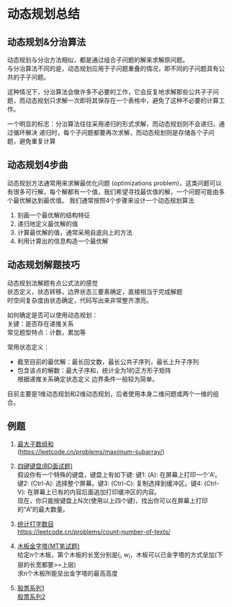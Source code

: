 # 动态规划总结

## 动态规划&分治算法
动态规划与分治方法相似，都是通过组合子问题的解来求解原问题。  
与分治算法不同的是，动态规划应用于子问题重叠的情况，即不同的子问题具有公共的子子问题。  

这种情况下，分治算法会做许多不必要的工作，它会反复地求解那些公共子子问题，而动态规划只求解一次即将其保存在一个表格中，避免了这种不必要的计算工作。

一个明显的标志：分治算法往往采用递归的形式求解，而动态规划则不会递归，通过循环解决
递归时，每个子问题都要再次求解，而动态规划则是存储各个子问题，避免重复计算

## 动态规划4步曲
动态规划方法通常用来求解最优化问题 (optimizations problem)，这类问题可以有很多可行解，每个解都有一个值，我们希望寻找最优值的解，一个问题可能由多个最优解达到最优值。
我们通常按照4个步骤来设计一个动态规划算法
1. 刻画一个最优解的结构特征
2. 递归地定义最优解的值
3. 计算最优解的值，通常采用自底向上的方法
4. 利用计算出的信息构造一个最优解

## 动态规划解题技巧
动态规划法解题有点公式法的感觉  
状态定义，状态转移，边界状态三要素确定，直接相当于完成解题   
时空间复杂度由状态确定，代码写出来非常整齐漂亮。  

如何确定是否可以使用动态规划：  
关键：是否存在递推关系  
常见题型特点：计数，累加等  
 
常用状态定义：  
- 截至目前的最优解：最长回文数，最长公共子序列，最长上升子序列  
- 包含该点的解数：最大子序和，统计全为1的正方形子矩阵  
根据递推关系确定状态定义
边界条件一般较为简单。

目前主要是1维动态规划和2维动态规划，后者使用本身二维问题或两个一维的组合。

## 例题

1. [最大子数组和](./maxSubArray.py)  
   (https://leetcode.cn/problems/maximum-subarray/)

2. [四键键盘(BD面试题)](./fourKeysKeyboard.py)  
   假设你有一个特殊的键盘，键盘上有如下键: 键1: (A): 在屏幕上打印一个’A’。键2: (Ctrl-A): 选择整个屏幕。键3: (Ctrl-C): 复制选择到缓冲区。键4: (Ctrl-V): 在屏幕上已有的内容后面追加打印缓冲区的内容。  
   现在，你只能按键盘上N次(使用以上四个键)，找出你可以在屏幕上打印的“A”的最大数量。  

3. [统计打字数目](./countText.py)  
   https://leetcode.cn/problems/count-number-of-texts/

4. [木板金字塔(MT笔试题)](./boardPyramid.py)  
   给定n个木板，第个木板的长宽分别是$l_i$, $w_i$，木板可以已金字塔的方式垒加(下层的长宽都要>=上层)  
   求n个木板所能垒出金字塔的最高高度    

5. [股票系列1](./maxProfit.py)  
   [股票系列2](./maxProfit2.py)
